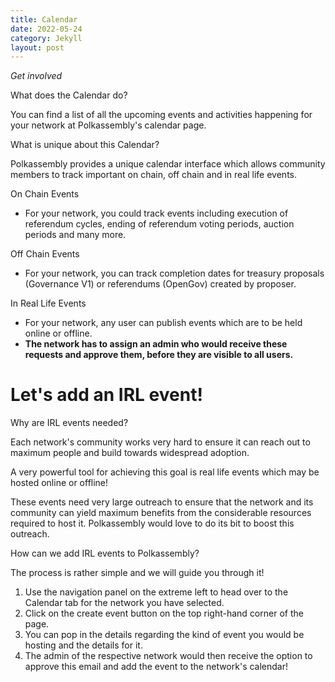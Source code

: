 ```yaml
---
title: Calendar
date: 2022-05-24
category: Jekyll
layout: post
---
```


_Get involved_

What does the Calendar do?

You can find a list of all the upcoming events and activities happening for your network at Polkassembly's calendar page.

What is unique about this Calendar?

Polkassembly provides a unique calendar interface which allows community members to track important on chain, off chain and in real life events.

On Chain Events

- For your network, you could track events including execution of referendum cycles, ending of referendum voting periods, auction periods and many more.

Off Chain Events

- For your network, you can track completion dates for treasury proposals (Governance V1) or referendums (OpenGov) created by proposer.

In Real Life Events

- For your network, any user can publish events which are to be held online or offline.
- **The network has to assign an admin who would receive these requests and approve them, before they are visible to all users.**

# Let's add an IRL event!

Why are IRL events needed?

Each network's community works very hard to ensure it can reach out to maximum people and build towards widespread adoption.

A very powerful tool for achieving this goal is real life events which may be hosted online or offline!

These events need very large outreach to ensure that the network and its community can yield maximum benefits from the considerable resources required to host it. Polkassembly would love to do its bit to boost this outreach.

How can we add IRL events to Polkassembly?

The process is rather simple and we will guide you through it!

1. Use the navigation panel on the extreme left to head over to the Calendar tab for the network you have selected.
2. Click on the create event button on the top right-hand corner of the page.
3. You can pop in the details regarding the kind of event you would be hosting and the details for it.
4. The admin of the respective network would then receive the option to approve this email and add the event to the network's calendar!
